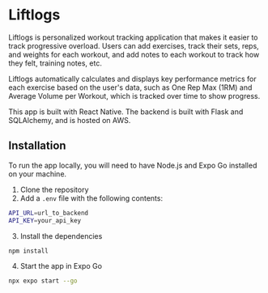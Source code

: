# Liftlogs
Liftlogs is personalized workout tracking application that makes it easier to track progressive overload. Users can add exercises, track their sets, reps, and weights for each workout, and add notes to each workout to track how they felt, training notes, etc. 

Liftlogs automatically calculates and displays key performance metrics for each exercise based on the user's data, such as One Rep Max (1RM) and Average Volume per Workout, which is tracked over time to show progress.

This app is built with React Native. The backend is built with Flask and SQLAlchemy, and is hosted on AWS. 

## Installation
To run the app locally, you will need to have Node.js and Expo Go installed on your machine.
1. Clone the repository
2. Add a `.env` file with the following contents:
```bash
API_URL=url_to_backend
API_KEY=your_api_key
```
3. Install the dependencies
```bash
npm install
```
4. Start the app in Expo Go
```bash
npx expo start --go
```
